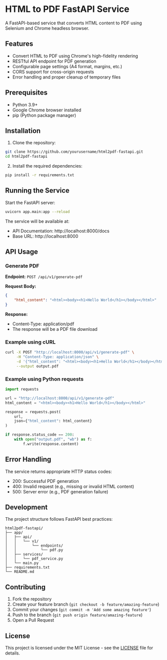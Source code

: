 # HTML to PDF FastAPI Service

A FastAPI-based service that converts HTML content to PDF using Selenium and Chrome headless browser.

## Features

- Convert HTML to PDF using Chrome's high-fidelity rendering
- RESTful API endpoint for PDF generation
- Configurable page settings (A4 format, margins, etc.)
- CORS support for cross-origin requests
- Error handling and proper cleanup of temporary files

## Prerequisites

- Python 3.9+
- Google Chrome browser installed
- pip (Python package manager)

## Installation

1. Clone the repository:
```bash
git clone https://github.com/yourusername/html2pdf-fastapi.git
cd html2pdf-fastapi
```

2. Install the required dependencies:
```bash
pip install -r requirements.txt
```

## Running the Service

Start the FastAPI server:
```bash
uvicorn app.main:app --reload
```

The service will be available at:
- API Documentation: http://localhost:8000/docs
- Base URL: http://localhost:8000

## API Usage

### Generate PDF

**Endpoint:** `POST /api/v1/generate-pdf`

**Request Body:**
```json
{
    "html_content": "<html><body><h1>Hello World</h1></body></html>"
}
```

**Response:**
- Content-Type: application/pdf
- The response will be a PDF file download

### Example using cURL

```bash
curl -X POST "http://localhost:8000/api/v1/generate-pdf" \
     -H "Content-Type: application/json" \
     -d '{"html_content": "<html><body><h1>Hello World</h1></body></html>"}' \
     --output output.pdf
```

### Example using Python requests

```python
import requests

url = "http://localhost:8000/api/v1/generate-pdf"
html_content = "<html><body><h1>Hello World</h1></body></html>"

response = requests.post(
    url,
    json={"html_content": html_content}
)

if response.status_code == 200:
    with open("output.pdf", "wb") as f:
        f.write(response.content)
```

## Error Handling

The service returns appropriate HTTP status codes:
- 200: Successful PDF generation
- 400: Invalid request (e.g., missing or invalid HTML content)
- 500: Server error (e.g., PDF generation failure)

## Development

The project structure follows FastAPI best practices:
```
html2pdf-fastapi/
├── app/
│   ├── api/
│   │   └── v1/
│   │       └── endpoints/
│   │           └── pdf.py
│   ├── services/
│   │   └── pdf_service.py
│   └── main.py
├── requirements.txt
└── README.md
```

## Contributing

1. Fork the repository
2. Create your feature branch (`git checkout -b feature/amazing-feature`)
3. Commit your changes (`git commit -m 'Add some amazing feature'`)
4. Push to the branch (`git push origin feature/amazing-feature`)
5. Open a Pull Request

## License

This project is licensed under the MIT License - see the [LICENSE](LICENSE) file for details. 